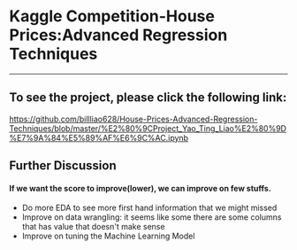 # Kaggle Competition-House Prices:Advanced Regression Techniques
----------------------------------------------------------------------
## To see the project, please click the following link: 
https://github.com/billliao628/House-Prices-Advanced-Regression-Techniques/blob/master/%E2%80%9CProject_Yao_Ting_Liao%E2%80%9D%E7%9A%84%E5%89%AF%E6%9C%AC.ipynb 

## Further Discussion
#### If we want the score to improve(lower), we can improve on few stuffs.
* Do more EDA to see more first hand information that we might missed
* Improve on data wrangling: it seems like some there are some columns that has value that doesn't make sense
* Improve on tuning the Machine Learning Model
